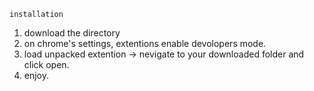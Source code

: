     installation


  1) download the directory
  2) on chrome's settings, extentions enable devolopers mode.
  3) load unpacked extention -> nevigate to your downloaded folder and click open.
  4) enjoy.
